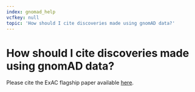 ```yaml
---
index: gnomad_help
vcfkey: null
topic: 'How should I cite discoveries made using gnomAD data?'
---
```


# How should I cite discoveries made using gnomAD data?

Please cite the ExAC flagship paper available [here](https://www.nature.com/articles/nature19057).